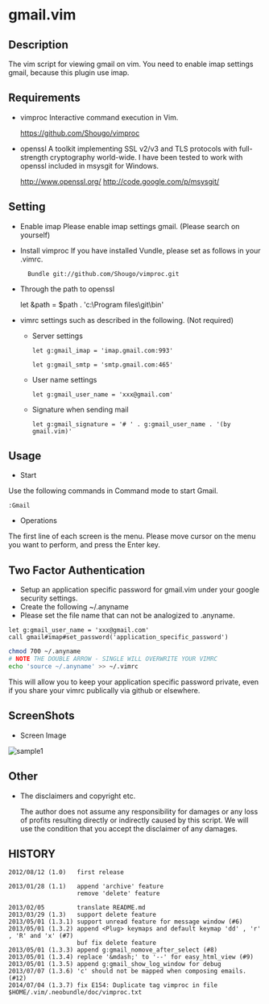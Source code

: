 gmail.vim
=========

Description
-----------
The vim script for viewing gmail on vim.
You need to enable imap settings gmail, because this plugin use imap.


Requirements
------------

* vimproc
Interactive command execution in Vim.

    https://github.com/Shougo/vimproc

* openssl
A toolkit implementing SSL v2/v3 and TLS protocols with full-strength cryptography world-wide.
I have been tested to work with openssl included in msysgit for Windows.

    http://www.openssl.org/
    http://code.google.com/p/msysgit/


Setting
-------

* Enable imap
    Please enable imap settings gmail.
    (Please search on yourself)

* Install vimproc
    If you have installed Vundle, please set as follows in your .vimrc.

        Bundle git://github.com/Shougo/vimproc.git

* Through the path to openssl

    let &path = $path . 'c:\Program files\git\bin'

* vimrc settings such as described in the following. (Not required)

  - Server settings

        let g:gmail_imap = 'imap.gmail.com:993'

        let g:gmail_smtp = 'smtp.gmail.com:465'

  - User name settings

        let g:gmail_user_name = 'xxx@gmail.com'

  - Signature when sending mail

        let g:gmail_signature = '# ' . g:gmail_user_name . '(by gmail.vim)'


Usage
-----

* Start

Use the following commands in Command mode to start Gmail.

    :Gmail

* Operations

The first line of each screen is the menu.
Please move cursor on the menu you want to perform, and press the Enter key.

Two Factor Authentication
-------------------------

* Setup an application specific password for gmail.vim under your google security settings.
* Create the following ~/.anyname
* Please set the file name that can not be analogized to .anyname.

```vim
let g:gmail_user_name = 'xxx@gmail.com'
call gmail#imap#set_password('application_specific_password')
```

```bash
chmod 700 ~/.anyname
# NOTE THE DOUBLE ARROW - SINGLE WILL OVERWRITE YOUR VIMRC
echo 'source ~/.anyname' >> ~/.vimrc
```

This will allow you to keep your application specific password private, even if you share your vimrc publically via github or elsewhere.

ScreenShots
-----------

* Screen Image

![sample1](http://yuratomo.up.seesaa.net/image/gmail.vim_20120812.PNG "sample1")

Other
-----------

* The disclaimers and copyright etc.

    The author does not assume any responsibility for damages or any loss of profits 
    resulting directly or indirectly caused by this script.
    We will use the condition that you accept the disclaimer of any damages.


HISTORY
-------
    2012/08/12 (1.0)   first release

    2013/01/28 (1.1)   append 'archive' feature
                       remove 'delete' feature

    2013/02/05         translate README.md
    2013/03/29 (1.3)   support delete feature
    2013/05/01 (1.3.1) support unread feature for message window (#6)
    2013/05/01 (1.3.2) append <Plug> keymaps and default keymap 'dd' , 'r' , 'R' and 'x' (#7)
                       buf fix delete feature
    2013/05/01 (1.3.3) append g:gmail_nomove_after_select (#8)
    2013/05/01 (1.3.4) replace '&mdash;' to '--' for easy_html_view (#9)
    2013/05/01 (1.3.5) append g:gmail_show_log_window for debug
    2013/07/07 (1.3.6) 'c' should not be mapped when composing emails.(#12)
    2014/07/04 (1.3.7) fix E154: Duplicate tag vimproc in file $HOME/.vim/.neobundle/doc/vimproc.txt

